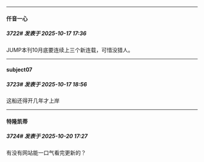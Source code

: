 ﻿
*****

####  仟音一心  
##### 3722#       发表于 2025-10-17 17:36

JUMP本刊10月底要连续上三个新连载，可惜没猎人。


*****

####  subject07  
##### 3723#       发表于 2025-10-17 18:56

这船还得开几年才上岸


*****

####  特隆凯蒂  
##### 3724#       发表于 2025-10-20 17:27

有没有网站能一口气看完更新的？

